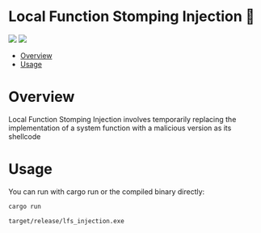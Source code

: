 # Local Function Stomping Injection 🦀

<p align="left">
	<a href="https://www.rust-lang.org/"><img src="https://img.shields.io/badge/made%20with-Rust-red"></a>
	<a href="#"><img src="https://img.shields.io/badge/platform-windows-blueviolet"></a>
</p>

- [Overview](#overview)
- [Usage](#usage)

# Overview

Local Function Stomping Injection involves temporarily replacing the implementation of a system function with a malicious version as its shellcode

# Usage 

You can run with cargo run or the compiled binary directly:
```sh
cargo run
```
```sh
target/release/lfs_injection.exe
```
